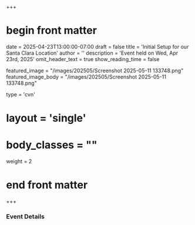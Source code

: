 +++
# begin front matter

date = 2025-04-23T13:00:00-07:00
draft = false
title = 'Initial Setup for our Santa Clara Location'
author = ''
description = 'Event held on Wed, Apr 23rd, 2025'
omit_header_text = true
show_reading_time = false

featured_image = "/images/202505/Screenshot 2025-05-11 133748.png"
featured_image_body = "/images/202505/Screenshot 2025-05-11 133748.png"


type = 'cvn'
# layout = 'single'
# body_classes = ""
weight = 2
# end front matter
+++

### Event Details

